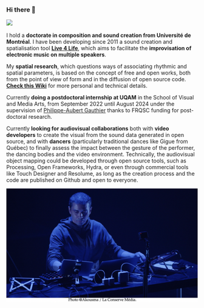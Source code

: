 ### Hi there 👋

<!--
**Xon77/Xon77** is a ✨ _special_ ✨ repository because its `README.md` (this file) appears on your GitHub profile.

Here are some ideas to get you started:

- 🔭 I’m currently working on ...
- 🌱 I’m currently learning ...
- 👯 I’m looking to collaborate on ...
- 🤔 I’m looking for help with ...
- 💬 Ask me about ...
- 📫 How to reach me: ...
- 😄 Pronouns: ...
- ⚡ Fun fact: ...
-->

<a href="https://gkos.tech/Resume.pdf">
    <img src="https://img.shields.io/badge/PDF-CV-red?style=flat-square&logo=adobe">
</a>  

I hold a **doctorate in composition and sound creation from Université de Montréal**. I have been developing since 2011 a sound creation and spatialisation tool **[Live 4 Life](https://github.com/Xon77/Live4Life)**, which aims to facilitate the **improvisation of electronic music on multiple speakers**. 

My **spatial research**, which questions ways of associating rhythmic and spatial parameters, is based on the concept of free and open works, both from the point of view of form and in the diffusion of open source code. **[Check this Wiki](https://github.com/Xon77/Live4Life/wiki)** for more personal and technical details.

Currently **doing a postdoctoral internship at UQAM** in the School of Visual and Media Arts, from September 2022 until August 2024 under the supervision of [Philippe-Aubert Gauthier](https://github.com/pagauthier) thanks to FRQSC funding for post-doctoral research.

Currently **looking for audiovisual collaborations** both with **video developers** to create the visual from the sound data generated in open source, and with **dancers** (particularly traditional dances like Gigue from Québec) to finally assess the impact between the gesture of the performer, the dancing bodies and the video environment. Technically, the audiovisual object mapping could be developed through open source tools, such as Processing, Open Frameworks, Hydra, or even through commercial tools like Touch Designer and Resolume, as long as the creation process and the code are published on Github and open to everyone.

![Cover](https://github.com/Xon77/Xon77/blob/main/Images/XonAkousmaS.png)
